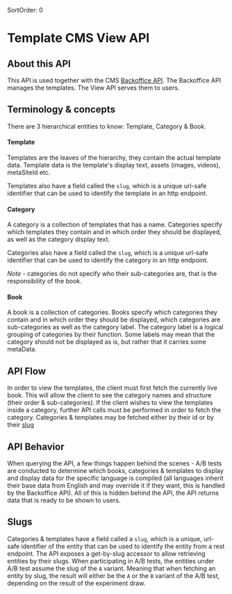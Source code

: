 SortOrder: 0
# Template CMS View API

## About this API
This API is used together with the CMS [Backoffice API](https://bo.wix.com/wix-docs/rest/core-apis#template-cms-backoffice). 
The Backoffice API manages the templates. The View API serves them to users.

## Terminology & concepts
There are 3 hierarchical entities to know: Template, Category & Book.

#### Template
Templates are the leaves of the hierarchy, they contain the actual template data. 
Template data is the template's display text, assets (images, videos), metaSiteId etc.

Templates also have a field called the `slug`, which is a unique url-safe identifier
that can be used to identify the template in an http endpoint.

#### Category
A category is a collection of templates that has a name. 
Categories specify which templates they contain and in which order they should be displayed,
as well as the category display text.

Categories also have a field called the `slug`, which is a unique url-safe identifier
that can be used to identify the category in an http endpoint. 

_Note_ - categories do not specify who their sub-categories are, that is the responsibility of the book.

#### Book
A book is a collection of categories.
Books specify which categories they contain and in which order they should be displayed,
which categories are sub-categories as well as the category label.
The category label is a logical grouping of categories by their function. 
Some labels may mean that the category should not be displayed as is, but rather that 
it carries some metaData.

## API Flow
In order to view the templates, the client must first fetch the currently live book.
This will allow the client to see the category names and structure (their order & sub-categories).
If the client wishes to view the templates inside a category, further API calls
must be performed in order to fetch the category. Categories & templates may
be fetched either by their id or by their [slug](/docs/Slugs)

## API Behavior
When querying the API, a few things happen behind the scenes - 
A/B tests are conducted to determine which books, categories & templates to display and 
display data for the specific language is compiled (all languages inherit their base data 
from English and may override it if they want, this is handled by the Backoffice API).
All of this is hidden behind the API, the API returns data that is ready to be shown to users.

## Slugs
Categories & templates have a field called a `slug`, which is a unique, url-safe identifier
of the entity that can be used to identify the entity from a rest endpoint.
The API exposes a get-by-slug accessor to allow retrieving entities by their slugs.
When participating in A/B tests, the entities under A/B test assume the slug of the `A` variant.
Meaning that when fetching an entity by slug, the result will either be the `A` or the `B` variant
of the A/B test, depending on the result of the experiment draw. 
